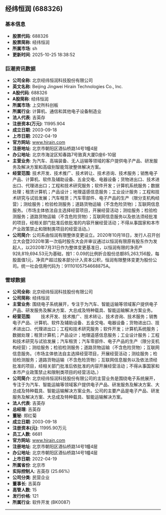 ## 经纬恒润 (688326)

### 基本信息

- **股票代码**: 688326
- **股票简称**: 经纬恒润
- **所属市场**: sh
- **更新时间**: 2025-10-25 18:38:52

### 巨潮资讯数据

- **公司全称**: 北京经纬恒润科技股份有限公司
- **英文名称**: Beijing Jingwei Hirain Technologies Co., Inc.
- **A股代码**: 688326
- **A股简称**: 经纬恒润
- **所属市场**: 上交所科创板
- **所属行业**: 计算机、通信和其他电子设备制造业
- **法人代表**: 吉英存
- **注册资本(万元)**: 11995.904
- **成立日期**: 2003-09-18
- **上市日期**: 2022-04-19
- **官方网站**: www.hirain.com
- **注册地址**: 北京市朝阳区酒仙桥路14号1幢4层
- **办公地址**: 北京市海淀区知春路7号致真大厦D座6-10层
- **主营业务**: 为汽车、高端装备、无人运输等领域的客户提供电子产品、研发服务及解决方案和高级别智能驾驶整体解决方案。
- **经营范围**: 技术开发、技术推广、技术转让、技术咨询、技术服务；销售电子产品、计算机、软件及辅助设备、五金交电、电器设备；货物进出口、技术进出口、代理进出口；工程和技术研究服务；软件开发；计算机系统服务；数据处理；租赁计算机；产品设计；地理遥感信息服务；工业设计服务；工程和技术研究与试验发展；汽车租赁；汽车零部件、电子产品的生产（限分支机构经营）；测绘服务；检验检测服务；道路货物运输（不含危险货物）；互联网信息服务。（市场主体依法自主选择经营项目，开展经营活动；测绘服务；检验检测服务；道路货物运输（不含危险货物）；互联网信息服务以及依法须经批准的项目，经相关部门批准后依批准的内容开展经营活动；不得从事国家和本市产业政策禁止和限制类项目的经营活动。）
- **公司简介**: 公司系由恒润有限整体变更设立。2020年10月18日，发行人召开创立大会暨2020年第一次临时股东大会并审议通过以恒润有限原有股东作为发起人，以2020年7月31日作为整体变更基准日，以恒润有限的净资产928,819,694.53元为基础，按1：0.09的比例折合股份总额85,263,156股，每股面值1元，净资产超过股本部分计入资本公积，恒润有限整体变更为股份公司。统一社会信用代码为：91110105754668875A。

### 雪球数据

- **公司全称**: 北京经纬恒润科技股份有限公司
- **公司简称**: 经纬恒润
- **主营业务**: 围绕电子系统展开，专注于为汽车、智能运输等领域客户提供电子产品、研发服务及解决方案、大总成及特种载具、智能运输解决方案业务。
- **经营范围**: 　　技术开发、技术推广、技术转让、技术咨询、技术服务；销售电子产品、计算机、软件及辅助设备、五金交电、电器设备；货物进出口、技术进出口、代理进出口；工程和技术研究服务；软件开发；计算机系统服务；数据处理；租赁计算机；产品设计；地理遥感信息服务；工业设计服务；工程和技术研究与试验发展；汽车租赁；汽车零部件、电子产品的生产（限分支机构经营）；测绘服务；检验检测服务；道路货物运输（不含危险货物）；互联网信息服务。（市场主体依法自主选择经营项目，开展经营活动；测绘服务；检验检测服务；道路货物运输（不含危险货物）；互联网信息服务以及依法须经批准的项目，经相关部门批准后依批准的内容开展经营活动；不得从事国家和本市产业政策禁止和限制类项目的经营活动。）
- **公司简介**: 北京经纬恒润科技股份有限公司的主营业务是围绕电子系统展开，专注于为汽车、智能运输等领域客户提供电子产品、研发服务及解决方案、大总成及特种载具、智能运输解决方案业务。公司的主要产品是电子产品、研发服务及解决方案、大总成及特种载具、智能运输解决方案。
- **法人代表**: 吉英存
- **总经理**: 吉英存
- **董秘**: 郑红菊
- **成立日期**: 2003-09-18
- **注册资本(元)**: 11995.90万元
- **员工人数**: 6681
- **官方网站**: www.hirain.com
- **注册地址**: 北京市朝阳区酒仙桥路14号1幢4层
- **办公地址**: 北京市朝阳区酒仙桥路14号1幢4层
- **上市日期**: 2022-04-19
- **所属省份**: 北京市
- **实际控制人**: 吉英存 (25.66%)
- **公司分类**: 民营企业
- **董事长**: 吉英存
- **高管人数**: 15
- **发行价格**: 121
- **所属行业**: 软件开发 (BK0087)

---